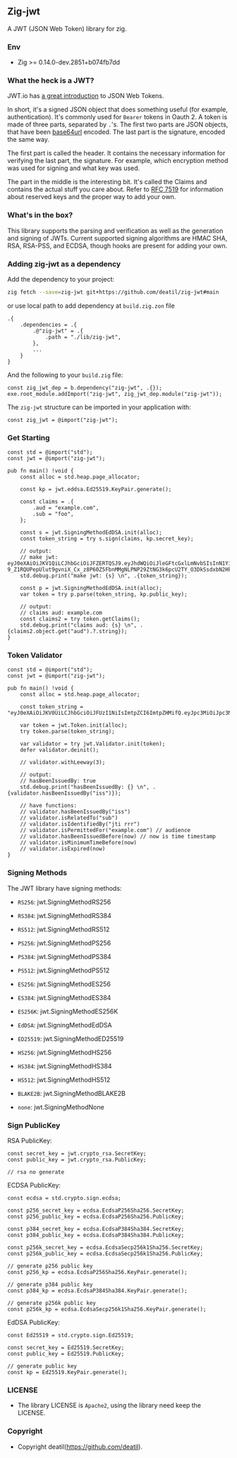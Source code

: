 ## Zig-jwt 

A JWT (JSON Web Token) library for zig.


### Env

 - Zig >= 0.14.0-dev.2851+b074fb7dd


### What the heck is a JWT?

JWT.io has [a great introduction](https://jwt.io/introduction) to JSON Web Tokens.

In short, it's a signed JSON object that does something useful (for example, authentication).  It's commonly used for `Bearer` tokens in Oauth 2.  A token is made of three parts, separated by `.`'s.  The first two parts are JSON objects, that have been [base64url](https://datatracker.ietf.org/doc/html/rfc4648) encoded.  The last part is the signature, encoded the same way.

The first part is called the header.  It contains the necessary information for verifying the last part, the signature.  For example, which encryption method was used for signing and what key was used.

The part in the middle is the interesting bit.  It's called the Claims and contains the actual stuff you care about.  Refer to [RFC 7519](https://datatracker.ietf.org/doc/html/rfc7519) for information about reserved keys and the proper way to add your own.


### What's in the box?

This library supports the parsing and verification as well as the generation and signing of JWTs.  Current supported signing algorithms are HMAC SHA, RSA, RSA-PSS, and ECDSA, though hooks are present for adding your own.


### Adding zig-jwt as a dependency

Add the dependency to your project:

```sh
zig fetch --save=zig-jwt git+https://github.com/deatil/zig-jwt#main
```

or use local path to add dependency at `build.zig.zon` file

```zig
.{
    .dependencies = .{
        .@"zig-jwt" = .{
            .path = "./lib/zig-jwt",
        },
        ...
    }
}
```

And the following to your `build.zig` file:

```zig
const zig_jwt_dep = b.dependency("zig-jwt", .{});
exe.root_module.addImport("zig-jwt", zig_jwt_dep.module("zig-jwt"));
```

The `zig-jwt` structure can be imported in your application with:

```zig
const zig_jwt = @import("zig-jwt");
```


### Get Starting

~~~zig
const std = @import("std");
const jwt = @import("zig-jwt");

pub fn main() !void {
    const alloc = std.heap.page_allocator;

    const kp = jwt.eddsa.Ed25519.KeyPair.generate();

    const claims = .{
        .aud = "example.com",
        .sub = "foo",
    };

    const s = jwt.SigningMethodEdDSA.init(alloc);
    const token_string = try s.sign(claims, kp.secret_key);
    
    // output: 
    // make jwt: eyJ0eXAiOiJKV1QiLCJhbGciOiJFZERTQSJ9.eyJhdWQiOiJleGFtcGxlLmNvbSIsInN1YiI6ImZvbyJ9.8aYTV-9_Z1RQUPepUlut9gvniX_Cx_z8P60Z5FbnMMgNLPNP29ZtNG3k6pcU2TY_O3DkSsdxbN2HkmgvjDUPBg
    std.debug.print("make jwt: {s} \n", .{token_string});

    const p = jwt.SigningMethodEdDSA.init(alloc);
    var token = try p.parse(token_string, kp.public_key);
    
    // output: 
    // claims aud: example.com
    const claims2 = try token.getClaims();
    std.debug.print("claims aud: {s} \n", .{claims2.object.get("aud").?.string});
}
~~~


### Token Validator

~~~zig
const std = @import("std");
const jwt = @import("zig-jwt");

pub fn main() !void {
    const alloc = std.heap.page_allocator;

    const token_string = "eyJ0eXAiOiJKV0UiLCJhbGciOiJFUzI1NiIsImtpZCI6ImtpZHMifQ.eyJpc3MiOiJpc3MiLCJpYXQiOjE1Njc4NDIzODgsImV4cCI6MTc2Nzg0MjM4OCwiYXVkIjoiZXhhbXBsZS5jb20iLCJzdWIiOiJzdWIiLCJqdGkiOiJqdGkgcnJyIiwibmJmIjoxNTY3ODQyMzg4fQ.dGVzdC1zaWduYXR1cmU";

    var token = jwt.Token.init(alloc);
    try token.parse(token_string);

    var validator = try jwt.Validator.init(token);
    defer validator.deinit();

    // validator.withLeeway(3);

    // output: 
    // hasBeenIssuedBy: true
    std.debug.print("hasBeenIssuedBy: {} \n", .{validator.hasBeenIssuedBy("iss")});

    // have functions:
    // validator.hasBeenIssuedBy("iss")
    // validator.isRelatedTo("sub")
    // validator.isIdentifiedBy("jti rrr")
    // validator.isPermittedFor("example.com") // audience
    // validator.hasBeenIssuedBefore(now) // now is time timestamp
    // validator.isMinimumTimeBefore(now)
    // validator.isExpired(now)
}
~~~


### Signing Methods

The JWT library have signing methods:

 - `RS256`: jwt.SigningMethodRS256
 - `RS384`: jwt.SigningMethodRS384
 - `RS512`: jwt.SigningMethodRS512

 - `PS256`: jwt.SigningMethodPS256
 - `PS384`: jwt.SigningMethodPS384
 - `PS512`: jwt.SigningMethodPS512

 - `ES256`: jwt.SigningMethodES256
 - `ES384`: jwt.SigningMethodES384

 - `ES256K`: jwt.SigningMethodES256K
 
 - `EdDSA`: jwt.SigningMethodEdDSA
 - `ED25519`: jwt.SigningMethodED25519

 - `HS256`: jwt.SigningMethodHS256
 - `HS384`: jwt.SigningMethodHS384
 - `HS512`: jwt.SigningMethodHS512

 - `BLAKE2B`: jwt.SigningMethodBLAKE2B

 - `none`: jwt.SigningMethodNone


### Sign PublicKey

RSA PublicKey:
~~~zig
const secret_key = jwt.crypto_rsa.SecretKey;
const public_key = jwt.crypto_rsa.PublicKey;

// rsa no generate
~~~

ECDSA PublicKey:
~~~zig
const ecdsa = std.crypto.sign.ecdsa;

const p256_secret_key = ecdsa.EcdsaP256Sha256.SecretKey;
const p256_public_key = ecdsa.EcdsaP256Sha256.PublicKey;

const p384_secret_key = ecdsa.EcdsaP384Sha384.SecretKey;
const p384_public_key = ecdsa.EcdsaP384Sha384.PublicKey;

const p256k_secret_key = ecdsa.EcdsaSecp256k1Sha256.SecretKey;
const p256k_public_key = ecdsa.EcdsaSecp256k1Sha256.PublicKey;

// generate p256 public key
const p256_kp = ecdsa.EcdsaP256Sha256.KeyPair.generate();

// generate p384 public key
const p384_kp = ecdsa.EcdsaP384Sha384.KeyPair.generate();

// generate p256k public key
const p256k_kp = ecdsa.EcdsaSecp256k1Sha256.KeyPair.generate();
~~~

EdDSA PublicKey:
~~~zig
const Ed25519 = std.crypto.sign.Ed25519;

const secret_key = Ed25519.SecretKey;
const public_key = Ed25519.PublicKey;

// generate public key
const kp = Ed25519.KeyPair.generate();
~~~


### LICENSE

*  The library LICENSE is `Apache2`, using the library need keep the LICENSE.


### Copyright

*  Copyright deatil(https://github.com/deatil).
